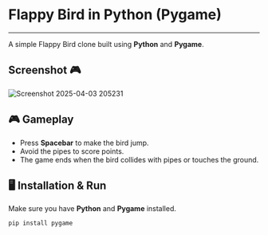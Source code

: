 # Flappy Bird in Python (Pygame)
---------------------------------
A simple Flappy Bird clone built using **Python** and **Pygame**.

**Screenshot** 🎮
--------------
![Screenshot 2025-04-03 205231](https://github.com/user-attachments/assets/35196de1-2db5-4771-a4e8-ca319faed1a1)

## 🎮 Gameplay
- Press **Spacebar** to make the bird jump.
- Avoid the pipes to score points.
- The game ends when the bird collides with pipes or touches the ground.

## 🖥️ Installation & Run
Make sure you have **Python** and **Pygame** installed.
```bash
pip install pygame


